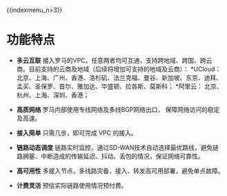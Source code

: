 {{indexmenu_n>3}}

# 功能特点

  - **多云互联** 
  接入罗马的VPC，任意两者均可互通，支持跨地域、跨国、跨云商。目前支持的云商及地域（后续将增加可支持的地域及云商）：
  *UCloud： 北京、上海、广州、香港、洛杉矶、法兰克福、曼谷、新加坡、东京、迪拜、孟买、圣保罗、首尔、雅加达、华盛顿、拉各斯、莫斯科；
  *阿里云： 北京、杭州、上海、深圳、香港；


  - **高质网络**
  罗马内部使用专线网络及多线BGP网络出口， 保障网络访问的稳定及高速。

  - **接入简单**
  只需几步，即可完成 VPC 的接入。

  - **链路动态调度**
  链路实时监控，通过SD-WAN技术自动选择最优路线，避免链路拥塞、中断造成的传输延迟、抖动、丢包的情况，保证网络可靠性。

  - **高可用性** 
  多接入节点，多线路灾备，接入、转发高可用部署，避免单点故障。

  - **计费灵活**
  预估实际链路使用情况预付费。
